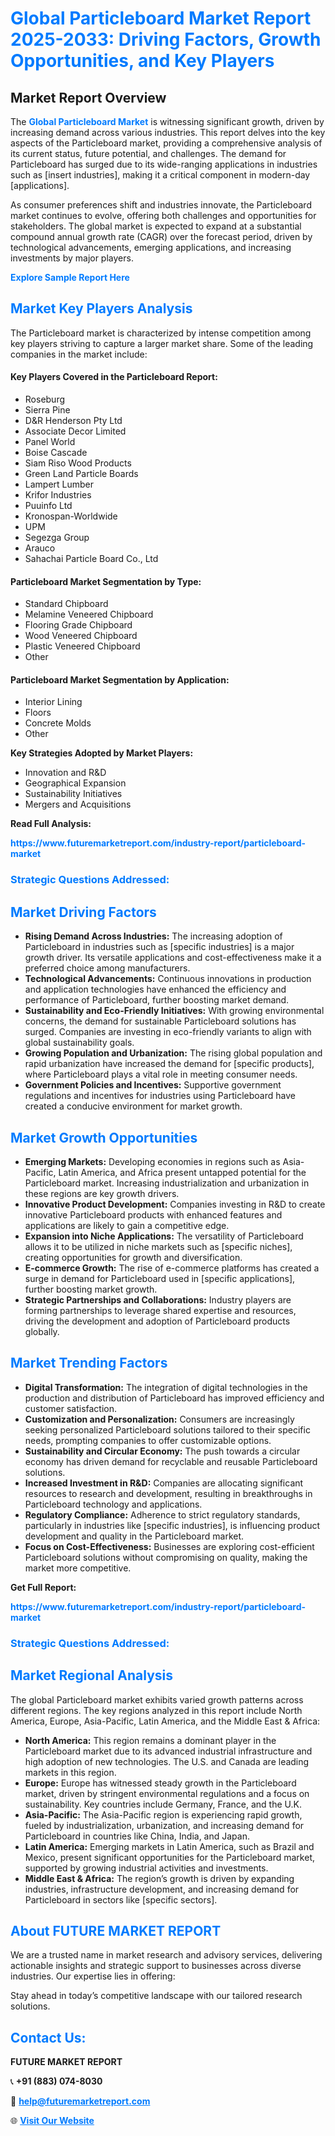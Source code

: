 <h1 style="color: #007BFF;">Global Particleboard Market Report 2025-2033: Driving Factors, Growth Opportunities, and Key Players</h1>

<section id="overview">
<h2>Market Report Overview</h2>
<p>The <a href="https://www.futuremarketreport.com/industry-report/particleboard-market" style="color: #007BFF; text-decoration: none;"><strong>Global Particleboard Market</strong></a> is witnessing significant growth, driven by increasing demand across various industries. This report delves into the key aspects of the Particleboard market, providing a comprehensive analysis of its current status, future potential, and challenges. The demand for Particleboard has surged due to its wide-ranging applications in industries such as [insert industries], making it a critical component in modern-day [applications].</p>
<p>As consumer preferences shift and industries innovate, the Particleboard market continues to evolve, offering both challenges and opportunities for stakeholders. The global market is expected to expand at a substantial compound annual growth rate (CAGR) over the forecast period, driven by technological advancements, emerging applications, and increasing investments by major players.</p>
</section>

<section id="overview">
<p><a href="https://www.futuremarketreport.com/request-sample/reportId=32628" style="color: #007BFF; text-decoration: none;"><strong>Explore Sample Report Here</strong></a></p>
</section>

<section id="key-players">
<h2 style="color: #007BFF;">Market Key Players Analysis</h2>
<p>The Particleboard market is characterized by intense competition among key players striving to capture a larger market share. Some of the leading companies in the market include:</p>
<h4>Key Players Covered in the Particleboard Report:</h4>
<ul><li>Roseburg</li><li>Sierra Pine</li><li>D&amp;R Henderson Pty Ltd</li><li>Associate Decor Limited</li><li>Panel World</li><li>Boise Cascade</li><li>Siam Riso Wood Products</li><li>Green Land Particle Boards</li><li>Lampert Lumber</li><li>Krifor Industries</li><li>Puuinfo Ltd</li><li>Kronospan-Worldwide</li><li>UPM</li><li>Segezga Group</li><li>Arauco</li><li>Sahachai Particle Board Co., Ltd</li></ul>
<h4>Particleboard Market Segmentation by Type:</h4>
<ul><li>Standard Chipboard</li><li>Melamine Veneered Chipboard</li><li>Flooring Grade Chipboard</li><li>Wood Veneered Chipboard</li><li>Plastic Veneered Chipboard</li><li>Other</li></ul>

<h4>Particleboard Market Segmentation by Application:</h4>
<ul><li>Interior Lining</li><li>Floors</li><li>Concrete Molds</li><li>Other</li></ul>
<p><strong>Key Strategies Adopted by Market Players:</strong></p>
<ul>
<li>Innovation and R&D</li>
<li>Geographical Expansion</li>
<li>Sustainability Initiatives</li>
<li>Mergers and Acquisitions</li>
</ul>
</section>

<section>
<p><strong>Read Full Analysis: </strong></p><a href="https://www.futuremarketreport.com/industry-report/particleboard-market" style="color: #007BFF; text-decoration: none;"><strong>https://www.futuremarketreport.com/industry-report/particleboard-market</strong></a>
<h3 style="color: #007BFF;">Strategic Questions Addressed:</h3>
</section>

<section id="driving-factors">
<h2 style="color: #007BFF;">Market Driving Factors</h2>
<ul>
<li><strong>Rising Demand Across Industries:</strong> The increasing adoption of Particleboard in industries such as [specific industries] is a major growth driver. Its versatile applications and cost-effectiveness make it a preferred choice among manufacturers.</li>
<li><strong>Technological Advancements:</strong> Continuous innovations in production and application technologies have enhanced the efficiency and performance of Particleboard, further boosting market demand.</li>
<li><strong>Sustainability and Eco-Friendly Initiatives:</strong> With growing environmental concerns, the demand for sustainable Particleboard solutions has surged. Companies are investing in eco-friendly variants to align with global sustainability goals.</li>
<li><strong>Growing Population and Urbanization:</strong> The rising global population and rapid urbanization have increased the demand for [specific products], where Particleboard plays a vital role in meeting consumer needs.</li>
<li><strong>Government Policies and Incentives:</strong> Supportive government regulations and incentives for industries using Particleboard have created a conducive environment for market growth.</li>
</ul>
</section>

<section id="growth-opportunities">
<h2 style="color: #007BFF;">Market Growth Opportunities</h2>
<ul>
<li><strong>Emerging Markets:</strong> Developing economies in regions such as Asia-Pacific, Latin America, and Africa present untapped potential for the Particleboard market. Increasing industrialization and urbanization in these regions are key growth drivers.</li>
<li><strong>Innovative Product Development:</strong> Companies investing in R&D to create innovative Particleboard products with enhanced features and applications are likely to gain a competitive edge.</li>
<li><strong>Expansion into Niche Applications:</strong> The versatility of Particleboard allows it to be utilized in niche markets such as [specific niches], creating opportunities for growth and diversification.</li>
<li><strong>E-commerce Growth:</strong> The rise of e-commerce platforms has created a surge in demand for Particleboard used in [specific applications], further boosting market growth.</li>
<li><strong>Strategic Partnerships and Collaborations:</strong> Industry players are forming partnerships to leverage shared expertise and resources, driving the development and adoption of Particleboard products globally.</li>
</ul>
</section>

<section id="trending-factors">
<h2 style="color: #007BFF;">Market Trending Factors</h2>
<ul>
<li><strong>Digital Transformation:</strong> The integration of digital technologies in the production and distribution of Particleboard has improved efficiency and customer satisfaction.</li>
<li><strong>Customization and Personalization:</strong> Consumers are increasingly seeking personalized Particleboard solutions tailored to their specific needs, prompting companies to offer customizable options.</li>
<li><strong>Sustainability and Circular Economy:</strong> The push towards a circular economy has driven demand for recyclable and reusable Particleboard solutions.</li>
<li><strong>Increased Investment in R&D:</strong> Companies are allocating significant resources to research and development, resulting in breakthroughs in Particleboard technology and applications.</li>
<li><strong>Regulatory Compliance:</strong> Adherence to strict regulatory standards, particularly in industries like [specific industries], is influencing product development and quality in the Particleboard market.</li>
<li><strong>Focus on Cost-Effectiveness:</strong> Businesses are exploring cost-efficient Particleboard solutions without compromising on quality, making the market more competitive.</li>
</ul>
</section>

<section>
<p><strong>Get Full Report: </strong></p><a href="https://www.futuremarketreport.com/industry-report/particleboard-market" style="color: #007BFF; text-decoration: none;"><strong>https://www.futuremarketreport.com/industry-report/particleboard-market</strong></a>
<h3 style="color: #007BFF;">Strategic Questions Addressed:</h3>
</section>


<section id="regional-analysis">
<h2 style="color: #007BFF;">Market Regional Analysis</h2>
<p>The global Particleboard market exhibits varied growth patterns across different regions. The key regions analyzed in this report include North America, Europe, Asia-Pacific, Latin America, and the Middle East & Africa:</p>
<ul>
<li><strong>North America:</strong> This region remains a dominant player in the Particleboard market due to its advanced industrial infrastructure and high adoption of new technologies. The U.S. and Canada are leading markets in this region.</li>
<li><strong>Europe:</strong> Europe has witnessed steady growth in the Particleboard market, driven by stringent environmental regulations and a focus on sustainability. Key countries include Germany, France, and the U.K.</li>
<li><strong>Asia-Pacific:</strong> The Asia-Pacific region is experiencing rapid growth, fueled by industrialization, urbanization, and increasing demand for Particleboard in countries like China, India, and Japan.</li>
<li><strong>Latin America:</strong> Emerging markets in Latin America, such as Brazil and Mexico, present significant opportunities for the Particleboard market, supported by growing industrial activities and investments.</li>
<li><strong>Middle East & Africa:</strong> The region’s growth is driven by expanding industries, infrastructure development, and increasing demand for Particleboard in sectors like [specific sectors].</li>
</ul>
</section>

<footer>
<h2 style="color: #007BFF;">About FUTURE MARKET REPORT</h2>
<p>We are a trusted name in market research and advisory services, delivering actionable insights and strategic support to businesses across diverse industries. Our expertise lies in offering:</p>

<p>Stay ahead in today’s competitive landscape with our tailored research solutions.</p>

<h2 style="color: #007BFF;">Contact Us:</h2>
<p><strong>FUTURE MARKET REPORT</strong></p>
<p>📞 <strong>+91 (883) 074-8030</strong></p>
<p>📧 <strong><a href="mailto:help@futuremarketreport.com" style="color: #007BFF;">help@futuremarketreport.com</a></strong></p>
<p>🌐 <strong><a href="https://www.futuremarketreport.com/" style="color: #007BFF;">Visit Our Website</a></strong></p>
</footer>